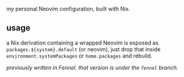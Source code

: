 my personal Neovim configuration, built with Nix.

## usage
a Nix derivation containing a wrapped Neovim is exposed as `packages.${system}.default` (or neovim),
just drop that inside `environment.systemPackages` or `home.packages` and rebuild.

*previously written in Fennel. that version is under the `fennel` branch.*
